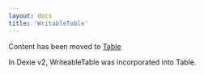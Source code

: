 ```yaml
---
layout: docs
title: 'WritableTable'
---
```

Content has been moved to [Table](Table)

In Dexie v2, WriteableTable was incorporated into Table.
